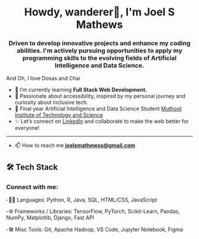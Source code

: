
<h1 align="center"> Howdy, wanderer👋, I'm Joel S Mathews</h1>
<h3 align="center">Driven to develop innovative projects and enhance my coding abilities. I'm actively pursuing opportunities to apply my programming skills to the evolving fields of Artificial Intelligence and Data Science.</h3>

And Oh, I love Dosas and Chai
- 🌱 I’m currently learning **Full Stack Web Development.**
- 🌱 Passionate about accessibility, inspired by my personal journey and curiosity about inclusive tech.
- 📍 Final year Artificial Intelligence and Data Science Student [Muthoot Institute of Technology and Science](https://mgmits.ac.in)
- ✨ Let’s connect on [LinkedIn](https://www.linkedin.com/in/joelsmathews/) and collaborate to make the web better for everyone!

---
- 📫 How to reach me **joelsmathewss@gmail.com**

## 🛠 Tech Stack
<h3 align="left">Connect with me:</h3>
<p align="left">
</p>

-👨‍💻 Languages: Python, R, Java, SQL, HTML/CSS, JavaScript

-⚙️ Frameworks / Libraries: TensorFlow, PyTorch, Scikit-Learn, Pandas, NumPy, Matplotlib, Django, Fast API

-🛠 Misc Tools: Git, Apache Hadoop, VS Code, Jupyter Notebook, Figma
